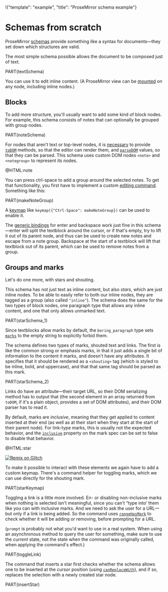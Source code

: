 !{"template": "example", "title": "ProseMirror schema example"}

# Schemas from scratch

ProseMirror [schemas](/docs/guide/#schema) provide something like a
syntax for documents—they set down which structures are valid.

The most simple schema possible allows the document to be composed
just of text.

PART(textSchema)

You can use it to edit inline content. <span id="text-editor"></span>
(A ProseMirror view can be [mounted](##view.EditorView.constructor) on
any node, including inline nodes.)

## Blocks

To add more structure, you'll usually want to add some kind of block
nodes. For example, this schema consists of notes that can
optionally be grouped with group nodes.

PART(noteSchema)

For nodes that aren't text or top-level nodes, it is
[necessary](/docs/guide/#schema.serialization_and_parsing) to provide
[`toDOM`](##model.NodeSpec.toDOM) methods, so that the editor can
render them, and [`parseDOM`](##model.NodeSpec.parseDOM) values, so
that they can be parsed. This schema uses custom DOM nodes `<note>`
and `<notegroup>` to represent its nodes.

@HTML:note

You can press ctrl-space to add a group around the
selected notes. To get that functionality, you first have to implement
a custom [editing command](/docs/guide/#commands). Something like
this:

PART(makeNoteGroup)

A [keymap](##keymap) like `keymap({"Ctrl-Space": makeNoteGroup})` can
be used to enable it.

The [generic bindings](##commands.baseKeymap) for enter and backspace
work just fine in this schema—enter will split the textblock around
the cursor, or if that's empty, try to lift it out of its parent node,
and thus can be used to create new notes and escape from a note group.
Backspace at the start of a textblock will lift that textblock out of
its parent, which can be used to remove notes from a group.

## Groups and marks

Let's do one more, with stars and shouting.

This schema has not just text as inline content, but also _stars_,
which are just inline nodes. To be able to easily refer to both our
inline nodes, they are tagged as a group (also called `"inline"`). The
schema does the same for the two types of block nodes, one paragraph
type that allows any inline content, and one that only allows unmarked
text.

PART(starSchema_1)

Since textblocks allow marks by default, the `boring_paragraph` type
sets [`marks`](##model.NodeSpec.marks) to the empty string to
explicitly forbid them.

The schema defines two types of marks, shouted text and links. The
first is like the common strong or emphasis marks, in that it just
adds a single bit of information to the content it marks, and doesn't
have any attributes. It specifies that it should be rendered as a
`<shouting>` tag (which is styled to be inline, bold, and uppercase),
and that that same tag should be parsed as this mark.

PART(starSchema_2)

Links do have an attribute—their target URL, so their DOM serializing
method has to output that (the second element in an array returned
from `toDOM`, if it's a plain object, provides a set of DOM
attributes), and their DOM parser has to read it.

By default, marks are _inclusive_, meaning that they get applied to
content inserted at their end (as well as at their start when they
start at the start of their parent node). For link-type marks, this is
usually not the expected behavior, and the
[`inclusive`](##model.MarkSpec.inclusive) property on the mark spec
can be set to false to disable that behavior.

@HTML:star

[![Remix on Glitch](https://cdn.glitch.com/2703baf2-b643-4da7-ab91-7ee2a2d00b5b%2Fremix-button.svg)](https://glitch.com/edit/#!/remix/prosemirror-demo-schema)

To make it possible to interact with these elements we again have to
add a custom keymap. There's a command helper for toggling marks,
which we can use directly for the shouting mark.

PART(starKeymap)

Toggling a link is a little more involved. En- or disabling
non-inclusive marks when nothing is selected isn't meaningful, since
you can't “type into’ them like you can with inclusive marks. And we
need to ask the user for a URL—but only if a link is being added. So
the command uses [`rangeHasMark`](##model.Node.rangeHasMark) to check
whether it will be adding or removing, before prompting for a URL.

(`prompt` is probably not what you'd want to use in a real system.
When using an asynchronous method to query the user for something,
make sure to use the _current_ state, not the state when the command
was originally called, when applying the command's effect.)

PART(toggleLink)

The command that inserts a star first checks whether the schema allows
one to be inserted at the cursor position (using
[`canReplaceWith`](##model.Node.canReplaceWith)), and if so, replaces
the selection with a newly created star node.

PART(insertStar)
